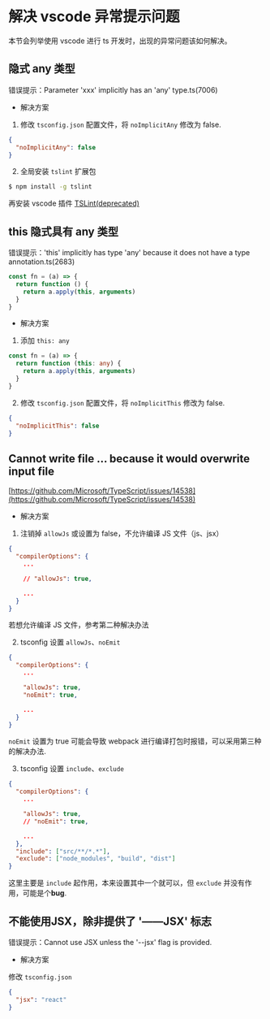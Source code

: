 # 解决 vscode 异常提示问题

本节会列举使用 vscode 进行 ts 开发时，出现的异常问题该如何解决。

## 隐式 any 类型

错误提示：Parameter 'xxx' implicitly has an 'any' type.ts(7006)

* 解决方案

1. 修改 `tsconfig.json` 配置文件，将 `noImplicitAny` 修改为 false.

```json
{
  "noImplicitAny": false
}
```

2. 全局安装 `tslint` 扩展包

```bash
$ npm install -g tslint
```

再安装 vscode 插件 [TSLint(deprecated)](https://marketplace.visualstudio.com/items?itemName=eg2.tslint)

## this 隐式具有 any 类型

错误提示：'this' implicitly has type 'any' because it does not have a type annotation.ts(2683)

```ts
const fn = (a) => {
  return function () {
    return a.apply(this, arguments)
  }
}
```

* 解决方案

1. 添加 `this: any`

```ts
const fn = (a) => {
  return function (this: any) {
    return a.apply(this, arguments)
  }
}
```

2. 修改 `tsconfig.json` 配置文件，将 `noImplicitThis` 修改为 false.

```json
{
  "noImplicitThis": false
}
```

## Cannot write file ... because it would overwrite input file

[https://github.com/Microsoft/TypeScript/issues/14538](https://github.com/Microsoft/TypeScript/issues/14538)

* 解决方案

1. 注销掉 `allowJs` 或设置为 false，不允许编译 JS 文件（js、jsx）

```json
{
  "compilerOptions": {
    ...

    // "allowJs": true,

    ...
  }
}
```

若想允许编译 JS 文件，参考第二种解决办法

2. tsconfig 设置 `allowJs`、`noEmit`

```json
{
  "compilerOptions": {
    ...

    "allowJs": true,
    "noEmit": true,

    ...
  }
}
```

`noEmit` 设置为 true 可能会导致 webpack 进行编译打包时报错，可以采用第三种的解决办法.

3. tsconfig 设置 `include`、`exclude`

```json
{
  "compilerOptions": {
    ...

    "allowJs": true,
    // "noEmit": true,

    ...
  },
  "include": ["src/**/*.*"],
  "exclude": ["node_modules", "build", "dist"]
}
```

这里主要是 `include` 起作用，本来设置其中一个就可以，但 `exclude` 并没有作用，可能是个**bug**.
  
## 不能使用JSX，除非提供了 '——JSX' 标志 

错误提示：Cannot use JSX unless the '--jsx' flag is provided.

* 解决方案

修改 `tsconfig.json`

```json
{
  "jsx": "react"
}
```